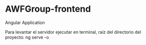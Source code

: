 # AWFGroup-frontend
Angular Application

Para levantar el servidor ejecutar en terminal, raíz del directorio del proyecto:
ng serve -o